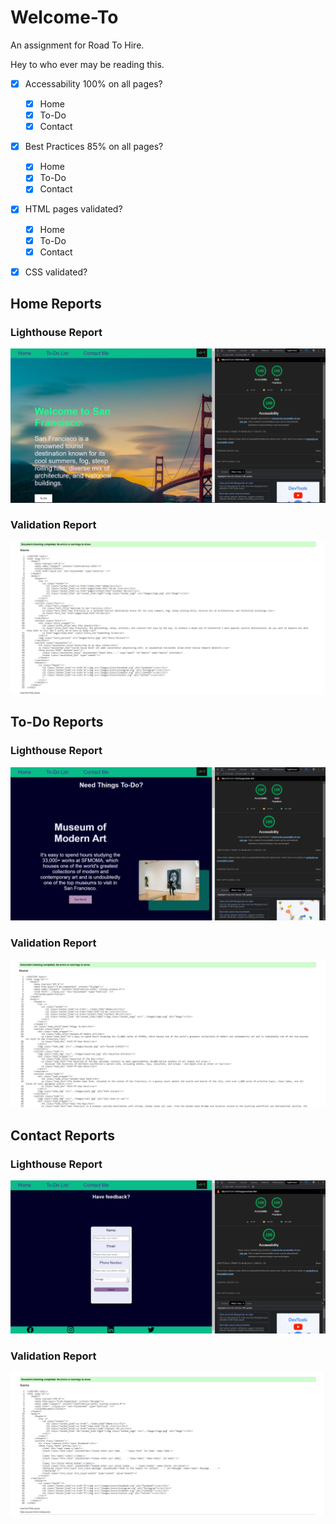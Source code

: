 # Welcome-To
An assignment for Road To Hire. 

Hey to who ever may be reading this. 



- [x] Accessability 100% on all pages?
    - [x] Home
    - [x] To-Do
    - [x] Contact
- [x] Best Practices 85% on all pages?
    - [x] Home
    - [x] To-Do
    - [x] Contact
- [x] HTML pages validated?
    - [x] Home
    - [x] To-Do
    - [x] Contact
- [x] CSS validated?


## Home Reports

### Lighthouse Report
![Home Lighthouse Report](/assignment-screenshots/home-lighthouse.png)

### Validation Report
![Home Validation Report](/assignment-screenshots/home-validated.png)

## To-Do Reports

### Lighthouse Report
![To-Do Lighthouse Report](/assignment-screenshots/todo-lighthouse.png)

### Validation Report
![To-Do Validation Report](/assignment-screenshots/todo-validated.png)
 
## Contact Reports

### Lighthouse Report
![Contact Lighthouse Report](/assignment-screenshots/contact-lighthouse.png)

### Validation Report
![Contact Validation Report](/assignment-screenshots/contact-validated.png)



